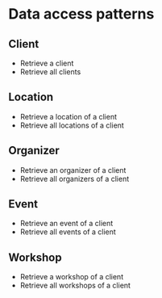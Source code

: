 # Data access patterns

## Client

- Retrieve a client
- Retrieve all clients

## Location

- Retrieve a location of a client
- Retrieve all locations of a client

## Organizer

- Retrieve an organizer of a client
- Retrieve all organizers of a client

## Event

- Retrieve an event of a client
- Retrieve all events of a client

## Workshop

- Retrieve a workshop of a client
- Retrieve all workshops of a client
